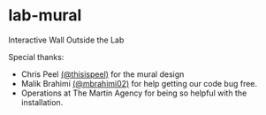 # lab-mural
Interactive Wall Outside the Lab

Special thanks:
- Chris Peel <a href="https://twitter.com/thisispeel">(@thisispeel)</a> for the mural design
- Malik Brahimi <a href="https://github.com/mbrahimi02">(@mbrahimi02)</a> for help getting our code bug free.
- Operations at The Martin Agency for being so helpful with the installation.
